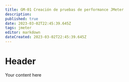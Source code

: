 ```yaml
---
title: GM-01 Creación de pruebas de performance JMeter
description: 
published: true
date: 2023-03-02T22:45:39.645Z
tags: jmeter
editor: markdown
dateCreated: 2023-03-02T22:45:39.645Z
---
```


# Header
Your content here